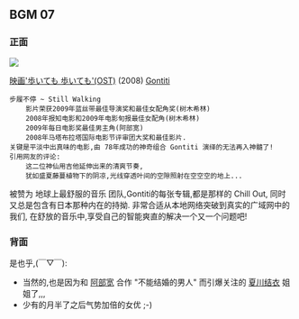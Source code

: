 ## BGM 07

### 正面

![][image-1]

[映画'歩いても 歩いても'(OST)][1] (2008) [Gontiti][2]

	步履不停 ~ Still Walking
	    影片荣获2009年蓝丝带最佳导演奖和最佳女配角奖(树木希林)
	    2008年报知电影和2009年电影旬报最佳女配角(树木希林)
	    2009年每日电影奖最佳男主角(阿部宽)
	    2008年马塔布拉塔国际电影节评审团大奖和最佳影片. 
	关键是平淡中出真味的电影,由 78年成功的神奇组合 Gontiti 演绎的无法再入神髓了!
	引用网友的评论: 
	    这二位神仙用吉他延伸出来的清爽节奏,
	    犹如盛夏藤蔓植物下的阴凉,光线穿透叶间的空隙照射在空空空的地上...

被赞为 地球上最舒服的音乐 团队,Gontiti的每张专辑,都是那样的 Chill Out,
同时又总是包含有日本那种内在的持拗.
非常合适从本地网络突破到真实的广域网中的我们,
在舒放的音乐中,享受自己的智能爽直的解决一个又一个问题吧!

### 背面

是也乎,(￣▽￣):

- 当然的,也是因为和 [阿部宽][3] 合作 "不能结婚的男人" 而引爆关注的 [夏川结衣][4] 姐姐了,,,
- 少有的月半了之后气势加倍的女优 ;-)

[1]:	http://www.xiami.com/album/340091?spm=a1z1s.6659509.6856557.25.xm95rr
[2]:	http://www.xiami.com/artist/31390?spm=a1z1s.6659513.6856585.1.yE5GGl
[3]:	http://movie.douban.com/celebrity/1012581/
[4]:	http://movie.douban.com/celebrity/1018741/

[image-1]:	http://img.xiami.net/images/album/img90/31390/3400911311667253_2.jpg